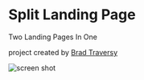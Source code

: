 # Split Landing Page

Two Landing Pages In One

project created by [Brad Traversy](https://www.udemy.com/course/50-projects-50-days/)


![screen shot](https://github.com/Ashley-King/split-landing-page/blob/main/images/split-landing-page.gif?raw=true)